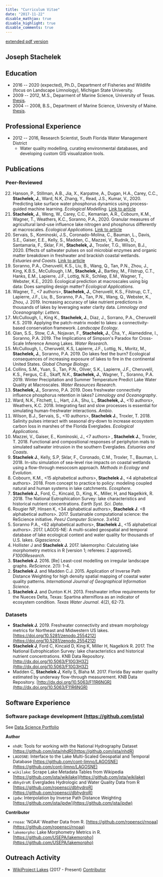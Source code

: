 ```yaml
---
title: "Curriculum Vitae"
date: "2017-11-22"
disable_mathjax: true
disable_highlight: true
disable_comments: true
---
```


[extended pdf version](../pdf/cv.pdf)

## Joseph Stachelek

## Education

- 2016 -- 2020 (expected), Ph.D., Department of Fisheries and Wildlife (focus on Landscape Limnology), Michigan State University.
- 2009 -- 2012, M.S., Deparment of Marine Science, University of Texas. [thesis](http://repositories.lib.utexas.edu/handle/2152/ETD-UT-2012-05-5549).
- 2004 -- 2008, B.S., Department of Marine Science, University of Maine. [thesis](../pdf/FieldGuidetoMarinePlantsAlgae.pdf).

## Professional Experience
  
- 2012 -- 2016, Research Scientist, South Florida Water Management District
  - Water quality modelling, curating environmental databases, and developing custom GIS visualization tools. 

## Publications

### Peer-Reviewed

<ol reversed>

<li>Hanson, P., Stillman, A.B., Jia, X., Karpatne, A., Dugan, H.A., Carey, C.C., <b>Stachelek, J.</b>, Ward, N.K, Zhang, Y., Read, J.S., Kumar, V., 2020. Predicting lake surface water phosphorus dynamics using process-guided machine learning. <i>Ecological Modelling.</i> <a aria-label="doi link" target="_blank" href="https://doi.org/10.1016/j.ecolmodel.2020.109136"><i aria-hidden="true" class="ai ai-doi" title="doi link"></i> <span class="sr-only">Link to article</span> </a>

<li><b>Stachelek, J.</b>, Weng, W., Carey, C.C., Kemanian, A.R., Cobourn, K.M., Wagner, T., Weathers, K.C., Soranno, P.A., 2020. Granular measures of agricultural land-use influence lake nitrogen and phosphorus differently at macroscales. <i>Ecological Applications.</i> <a aria-label="doi link" target="_blank" href="https://doi.org/10.1002/eap.2187"><i aria-hidden="true" class="ai ai-doi" title="doi link"></i> <span class="sr-only">Link to article</span> </a>

<li>Servais, S., Kominoski, J.S., Coronado-Molina, C., Bauman, L., Davis, S.E., Gaiser, E.E., Kelly, S., Madden, C., Mazzei, V., Rudnik, D., Santamaria, F., Sklar, F.H., <b>Stachelek, J.</b>, Troxler, T.G., Wilson, B.J., 2020. Effects of saltwater pulses on soil microbial enzymes and organic matter breakdown in freshwater and brackish coastal wetlands. <i>Estuaries and Coasts.</i> <a aria-label="doi link" target="_blank" href="https://doi.org/10.1007/s12237-020-00708-1"><i aria-hidden="true" class="ai ai-doi" title="doi link"></i> <span class="sr-only">Link to article</span> </a>

<li> Soranno, P.A., Cheruvelil, K.S., Liu, B., Wang, Q., Tan, P.N., Zhou, J., King, K.B.S., McCullough, I.M., <b>Stachelek, J.</b>, Bartley, M., Filstrup, C.T., Hanks, E.M., Lapierre, J.F., Lottig, N.R., Schliep, E.M., Wagner, T., Webster, K.E., 2020. Ecological prediction at macroscales using big data: Does sampling design matter? <i>Ecological Applications.</i> <a aria-label="doi link" target="_blank" href="https://doi.org/10.1002/eap.2123"><i aria-hidden="true" class="ai ai-doi" title="doi link"></i></a>

<li> Wagner, T., <7 authors>, <b>Stachelek, J.</b>, Cheruvelil, K.S., Filstrup, C.T., Lapierre, J.F., Liu, B., Soranno, P.A., Tan, P.N., Wang, Q., Webster, K.,  Zhou, J. 2019. Increasing accuracy of lake nutrient predictions in thousands of lakes by leveraging water clarity data. <i>Limnology and Oceanography: Letters.</i>  <a aria-label="doi link" target="_blank" href="https://doi.org/10.1002/lol2.10134"><i aria-hidden="true" class="ai ai-doi" title="doi link"></i></a> 
</li>

<li> McCullough, I., King K., <b>Stachelek, J.</b>, Diaz, J., Sorrano, P.A., Cheruvelil K.S. 2019. Applying the patch-matrix model to lakes: a connectivity-based conservation framework. <i>Landscape Ecology</i>. <a aria-label="doi link" target="_blank" href="https://doi.org/10.1007/s10980-019-00915-7"><i aria-hidden="true" class="ai ai-doi" title="doi link"></i></a>
</li>

<li> Qian, S.S., Stow, C.A., Nojavan, F., <b>Stachelek, J.</b>, Cha, Y., Alameddine, I., Soranno, P.A. 2019. The Implications of Simpson's Paradox for Cross-Scale Inference Among Lakes. <i>Water Research</i>. <a aria-label="doi link" target="_blank" href="https://doi.org/10.1016/j.watres.2019.114855"><i aria-hidden="true" class="ai ai-doi" title="doi link"></i></a>
</li>

<li> McCullough, I., Cheruvelil, K.S, Lapierre, J.F., Lottig, N., Moritz, M., <b> Stachelek, J.</b>, Soranno, P.A. 2019. Do lakes feel the burn? Ecological consequences of increasing exposure of lakes to fire in the continental United States. <i>Global Change Biology</i>. <a aria-label="doi link" target="_blank" href="https://doi.org/10.1111/gcb.14732"><i aria-hidden="true" class="ai ai-doi" title="doi link"></i></a>
</li>

<li>Collins, S.M., Yuan, S., Tan, P.N., Oliver, S.K., Lapierre, J.F., Cheruvelil, K.S., Fergus, C.E., Skaff, N.K., <b>Stachelek, J.</b>, Wagner, T., Soranno, P.A. 2019. Winter Precipitation and Summer Temperature Predict Lake Water Quality at Macroscales. <i>Water Resources Research</i>. <a aria-label="doi link" target="_blank" href="https://doi.org/10.1029/2018WR023088"><i aria-hidden="true" class="ai ai-doi" title="doi link"></i></a>
</li>

<li><b>Stachelek, J.</b>, Soranno, P.A. 2019. Does freshwater connectivity influence phosphorus retention in lakes? <i>Limnology and Oceanography</i>. <a aria-label="doi link" target="_blank" href="https://doi.org/10.1002/lno.11137"><i aria-hidden="true" class="ai ai-doi" title="doi link"></i></a> <a aria-label="download link" target="_blank" href="../pdf/2019_stachelek-soranno_preprint.pdf"><i aria-hidden="true" class="fa fa-download" title="download link"></i></a>
</li>

<li>Ward, N.K., Fitchett, L., Hart, J.A., Shu, L., <b>Stachelek, J.</b>, <10 authors>, Weathers, K.C. 2018. Integrating fast and slow processes is essential for simulating human-freshwater interactions. <i>Ambio</i>. <a aria-label="doi link" target="_blank" href="https://doi.org/10.1007/s13280-018-1136-6"><i aria-hidden="true" class="ai ai-doi" title="doi link"></i></a>
</li>

<li>Wilson, B.J., Servais, S., <10 authors>, <b>Stachelek J.</b>, Troxler, T. 2018. Salinity pulses interact with seasonal dry‐down to increase ecosystem carbon loss in marshes of the Florida Everglades. <i>Ecological Applications</i>. <a aria-label="doi link" target="_blank" href="https://doi.org/10.1002/eap.1798"><i aria-hidden="true" class="ai ai-doi" title="doi link"></i></a>
</li>

<li>Mazzei, V., Gaiser, E., Kominoski, J., <7 authors> , <b>Stachelek J.</b>, Troxler, T. 2018. Functional and compositional responses of periphyton mats to simulated saltwater intrusion in the southern Everglades. <i>Estuaries and Coasts</i>. <a aria-label="doi link" target="_blank" href="https://doi.org/10.1007/s12237-018-0415-6"><i aria-hidden="true" class="ai ai-doi" title="doi link"></i></a>
</li> 

<li><b>Stachelek J.</b>, Kelly, S.P, Sklar, F., Coronado, C.M., Troxler, T., Bauman, L. 2018. In-situ simulation of sea-level rise impacts on coastal wetlands using a flow-through mesocosm approach. <i>Methods in Ecology and Evolution</i>. <a aria-label="doi link" target="_blank" href="https://doi.org/10.1111/2041-210X.13028"><i aria-hidden="true" class="ai ai-doi" title="doi link"></i></a>
</li>

<li>Cobourn, K.M., <15 alphabetical authors>, <b>Stachelek J.</b>, <4 alphabetical authors>. 2018. From concept to practice to policy: modeling coupled natural and human systems in lake catchments. <i>Ecosphere</i>. <a aria-label="doi link" target="_blank" href="https://doi.org/10.1002/ecs2.2209"><i aria-hidden="true" class="ai ai-doi" title="doi link"></i></a>
</li>

<li><b>Stachelek J.</b>, Ford, C., Kincaid, D., King, K., Miller, H, and Nagelkirk, R. 2018. The National Eutrophication Survey: lake characteristics and historical nutrient concentrations. <i>Earth Syst. Sci. Data</i>. <a aria-label="doi link" target="_blank" href="https://doi.org/10.5194/essd-10-81-2018"><i aria-hidden="true" class="ai ai-doi" title="doi link"></i></a>
</li>

<li> Rougier NP, Hinsen K, <34 alphabetical authors>, <b>Stachelek J</b>. <8 alphabetical authors>. 2017. Sustainable computational science: the ReScience initiative. <i>PeerJ Computer Science</i>. 3:e142 <a aria-label="doi link" target="_blank" href="https://doi.org/10.7717/peerj-cs.142"><i aria-hidden="true" class="ai ai-doi" title="doi link"></i></a>
</li>

<li> Soranno P.A., <62 alphabetical authors>, <b>Stachelek J.</b>, <15 alphabetical authors>. 2017. LAGOS-NE: A multi-scaled geospatial and temporal database of lake ecological context and water quality for thousands of U.S. lakes. <i>Gigascience</i>. <a aria-label="doi link" target="_blank" href="https://doi.org/10.1093/gigascience/gix101"><i aria-hidden="true" class="ai ai-doi" title="doi link"></i></a>
</li>

<li> Hollister J and <b>Stachelek J.</b> 2017. lakemorpho: Calculating lake morphometry metrics in R [version 1; referees: 2 approved]. <i>F1000Research</i>. <a aria-label="doi link" target="_blank" href="https://doi.org/10.12688/f1000research.12512.1"><i aria-hidden="true" class="ai ai-doi" title="doi link"></i></a>
</li>

<li> <b>Stachelek J.</b> 2016. [Re] Least-cost modelling on irregular landscape graphs. <i>ReScience</i>. 2(1): 1-4. <a aria-label="download link" target="_blank" href="../pdf/2016_stachelek_rescience.pdf"><i aria-hidden="true" class="fa fa-download" title="download link"></i></a>
</li>

<li> <b>Stachelek J.</b> and Madden C.J. 2015. Application of Inverse Path Distance Weighting for high density spatial mapping of coastal water quality patterns. <i>International Journal of Geographical Information Science</i>. <a aria-label="doi link" target="_blank" href="https://doi.org/10.1080/13658816.2015.1018833"><i aria-hidden="true" class="ai ai-doi" title="doi link"></i></a> <a aria-label="download link" target="_blank" href="../pdf/stachmadden2015am.pdf"><i aria-hidden="true" class="fa fa-download" title="download link"></i></a>
</li>

<li> <b>Stachelek J.</b> and Dunton K.H. 2013. Freshwater inflow requirements for the Nueces Delta, Texas: Spartina alterniflora as an indicator of ecosystem condition. <i>Texas Water Journal</i>. 4(2), 62-73. <a aria-label="download link" target="_blank" href="../pdf/StachelekDunton2013.pdf"><i aria-hidden="true" class="fa fa-download" title="download link"></i></a>
</li>

</ol>
  
<!---### In-Prep (manuscripts available upon request)

- **Stachelek J.**, Madden, C.J., Kelly, S.P, Blaha, M. Fine-scale relationships between phytoplankton abundance and environmental drivers in Florida Bay, USA.
- Park, S.R., **Stachelek, J.**, Dunton K.H. Photosynthesis and drought resilience in three emergent vascular plant species common to marshes of the western Gulf of Mexico.--->

### Datasets

- **Stachelek J.** 2019. Freshwater connectivity and stream morphology metrics for Northeast and Midwestern US lakes. [https://doi.org/10.5281/zenodo.2554212](https://doi.org/10.5281/zenodo.2554212)
- **Stachelek J**, Ford C, Kincaid D, King K, Miller H, Nagelkirk R. 2017. The National Eutrophication Survey: lake characteristics and historical nutrient concentrations. KNB Data Repository. [http://dx.doi.org/10.5063/F10G3H3Z](http://dx.doi.org/10.5063/F10G3H3Z)
- Madden C, **Stachelek J**, Kelly S, Blaha M. 2017. Florida Bay water quality estimated by underway flow-through measurement. KNB Data Repository. [http://dx.doi.org/10.5063/F11R6NGR](http://dx.doi.org/10.5063/F11R6NGR)

## Software Experience
  
### Software package development [(https://github.com/jsta)](https://github.com/jsta)

See [Data Science Portfolio](https://jsta.github.io/gh_cran_portfolio/)

**Author**

- `nhdR`: Tools for working with the National Hydrography Dataset
[https://github.com/jsta/nhdR](https://github.com/jsta/nhdR)
- `LAGOSNE`: Interface to the Lake Multi-Scaled Geospatial and Temporal Database
[https://github.com/cont-limno/LAGOSNE](https://github.com/cont-limno/LAGOSNE) 
- `wikilake`: Scrape Lake Metadata Tables from Wikipedia
[https://github.com/jsta/wikilake](https://github.com/jsta/wikilake) 
- `dbhydroR`: Everglades Hydrologic and Water Quality Data from R
[https://github.com/ropensci/dbhydroR](https://github.com/ropensci/dbhydroR)
- `ipdw`: Interpolation by Inverse Path Distance Weighting
[https://github.com/jsta/ipdw](https://github.com/jsta/ipdw)

**Contributor**

- `rnoaa`: 'NOAA' Weather Data from R. [https://github.com/ropensci/rnoaa](https://github.com/ropensci/rnoaa)
- `lakemorpho`: Lake Morphometry Metrics in R. [https://github.com/USEPA/lakemorpho](https://github.com/USEPA/lakemorpho)

<!---### Other software experience

- Operating Systems: Debian/Ubuntu/Fedora Linux, Windows
- Office productivity software: Microsoft Office (Word, Excel and PowerPoint), LibreOffice, LaTeX
- Statistical Software: R
- Coding languages: R, Python, Fortran
- Data management: SQLite, netcdf
- Version control systems: Git, GitHub
- Web development: `shiny`

## Presentations

**See pdf version**

## Teaching Experience

### Michigan State University 

- Delivered workshops to teach version control software (Git) for application in academic research (EEBB Programming Group, Spring 2017)
-  Delivered workshops to teach basic Python and Linux command line use (Institute for Cyber-enabled Research, Spring 2017)

### Software Carpentry

- Instructor (2016 - present)
- Delivered workshops (2) to teach GIS skills for research computing
- Lesson Mainainter, (2015 - present), [Geospatial Data Analysis with R](http://www.datacarpentry.org/lessons/). Data Carpentry.
  
### NSF GK-12 Fellowship - University of Texas Marine Science Institute / Port Aransas HS

- AP Human Geography / GIS (Fall 2010 / Spring 2011) 
- Developed GIS lesson material; delivered lessons; evaluated student work

### Teaching Assistant - University of Texas at Austin

- Introduction to Oceanography (Fall 2009/Spring 2010)
- Taught lectures; delivered laboratory practicals; marked assignments and exams

## Service Activity
  
- Soranno, P., King, K., Poisson, A., **Stachelek, J.**, Boudreau, C., Skaff, N., Smith, N. (2017) Cyberinfrastructure support for collaboration and open science in ecology. NSF Request for Information on Future Needs for Advanced Cyberinfrastructure to Support Science and Engineering Research ([https://www.nsf.gov/cise/oac/ci2030/pdf/RFI-Soranno-261.pdf](https://www.nsf.gov/cise/oac/ci2030/pdf/RFI-Soranno-261.pdf))
- Reviewer (2017) _Journal of Open Source Software_, _Frontiers in Ecology and Evolution_, [ROpenSci](https://github.com/ropensci/onboarding/issues/118)
- Reviewer (2016) _Texas Water Journal_, _Journal of Open Source Software_ (2), _Peerage of Science_, _Journal of Atmospheric and Oceanic Technology_
- Reviewer (2015) _Ecological Modelling_
- NEON spatio-temporal hackathon (2015) - developed tutorials and assessment instruments to teach fundamental big data skills needed to work efficiently with large spatio-temporal data using open tools, such as R and Python. [link](http://www.neoninc.org/updates-events/update/nsf-biocenters-unite-close-scientific-data-skills-gap-focus-phenology)--->

## Outreach Activity  

- [WikiProject Lakes](https://en.wikipedia.org/wiki/Wikipedia:WikiProject_Lakes) (2017 - Present) [Contributor](https://en.wikipedia.org/wiki/Special:Contributions/Jst4)

<!--- Everglades Day (2016) Guided tours of science activities at the Loxahatchee Impoundment Landscape Assessment. 17th Annual Everglades Day, Loxahatchee National Wildlife Refuge.
- National Public Radio (2016) Rising Seas Push Too Much Salt Into the Florida Everglades. [link](http://www.npr.org/2016/05/25/477014085/rising-seas-push-too-much-salt-into-the-florida-everglades)
- PBS Newshour (2015) Florida's Everglades face new invasive threat: rising sea levels. [youtube](https://www.youtube.com/watch?v=ggOl-vaXIFk)

## Honors and Awards

- GLEON Student Travel Award 2017
- Invited participant to the [2017 rOpenSci Conference](http://unconf17.ropensci.org/)
- Finalist for the 2012 NOAA Coastal Management Fellowship
- Best poster award at the 2012 Texas Bays and Estuaries Meeting

## Membership
  
- Coastal and Estuarine Research Federation
- Ecological Society of America
- Foundation for Open Access Statistics--->